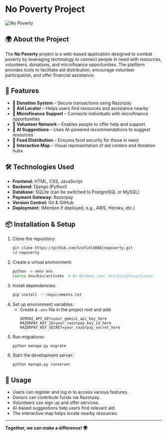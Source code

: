 # No Poverty Project

![No Poverty](https://www.un.org/sustainabledevelopment/wp-content/uploads/2019/09/E_SDG_Icons-01.jpg)

## 🌍 About the Project
The **No Poverty** project is a web-based application designed to combat poverty by leveraging technology to connect people in need with resources, volunteers, donations, and microfinance opportunities. The platform provides tools to facilitate aid distribution, encourage volunteer participation, and offer financial assistance.

## 🚀 Features
- 🔹 **Donation System** – Secure transactions using Razorpay
- 🔹 **Aid Locator** – Helps users find resources and assistance nearby
- 🔹 **Microfinance Support** – Connects individuals with microfinance opportunities
- 🔹 **Volunteer Network** – Enables people to offer help and support
- 🔹 **AI Suggestions** – Uses AI-powered recommendations to suggest resources
- 🔹 **Food Distribution** – Ensures food security for those in need
- 🔹 **Interactive Map** – Visual representation of aid centers and donation hubs

## 🛠️ Technologies Used
- **Frontend:** HTML, CSS, JavaScript
- **Backend:** Django (Python)
- **Database:** SQLite (can be switched to PostgreSQL or MySQL)
- **Payment Gateway:** Razorpay
- **Version Control:** Git & GitHub
- **Deployment:** (Mention if deployed, e.g., AWS, Heroku, etc.)

## 📦 Installation & Setup
1. Clone the repository:
   ```sh
   git clone https://github.com/Scofield088/nopoverty.git
   cd nopoverty
   ```
2. Create a virtual environment:
   ```sh
   python -m venv env
   source env/bin/activate  # On Windows use: env\Scripts\activate
   ```
3. Install dependencies:
   ```sh
   pip install -r requirements.txt
   ```
4. Set up environment variables:
   - Create a `.env` file in the project root and add:
     ```env
     GEMINI_API_KEY=your_gemini_api_key_here
     RAZORPAY_KEY_ID=your_razorpay_key_id_here
     RAZORPAY_KEY_SECRET=your_razorpay_secret_here
     ```
5. Run migrations:
   ```sh
   python manage.py migrate
   ```
6. Start the development server:
   ```sh
   python manage.py runserver
   ```

## 📌 Usage
- Users can register and log in to access various features.
- Donors can contribute funds via Razorpay.
- Volunteers can sign up and offer services.
- AI-based suggestions help users find relevant aid.
- The interactive map helps locate nearby resources.




---
**Together, we can make a difference! 🌍**
